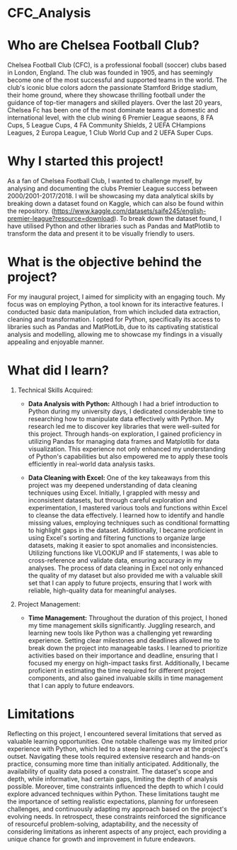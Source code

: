 # CFC_Analysis

# Who are Chelsea Football Club?
Chelsea Football Club (CFC), is a professional fooball (soccer) clubs based in London, England. The club was founded in 1905, and has seemingly become one of the most successful and supported teams in the world. The club's iconic blue colors adorn the passionate Stamford Bridge stadium, their home ground, where they showcase thrilling football under the guidance of top-tier managers and skilled players. Over the last 20 years, Chelsea Fc has been one of the most dominate teams at a domestic and international level, with the club wining 6 Premier League seaons, 8 FA Cups, 5 League Cups, 4 FA Community Shields, 2 UEFA CHampions Leagues, 2 Europa League, 1 Club World Cup and 2 UEFA Super Cups.

# Why I started this project!
As a fan of Chelsea Football Club, I wanted to challenge myself, by analysing and documenting the clubs Premier League success between 2000/2001-2017/2018. I will be showcasing my data analytical skills by breaking down a dataset found on Kaggle, which can also be found within the repository. (https://www.kaggle.com/datasets/saife245/english-premier-league?resource=download). To break down the dataset found, I have utilised Python and other libraries such as Pandas and MatPlotlib to transform the data and present it to be visually friendly to users. 

# What is the objective behind the project?
For my inaugural project, I aimed for simplicity with an engaging touch. My focus was on employing Python, a tool known for its interactive features. I conducted basic data manipulation, from which included data extraction, cleaning and transformation. I opted for Python, specifically its access to libraries such as Pandas and MatPlotLib, due to its captivating statistical analysis and modelling, allowing me to showcase my findings in a visually appealing and enjoyable manner.

# What did I learn?
1. Technical Skills Acquired:
    - **Data Analysis with Python:** Although I had a brief introduction to Python during my university days, I dedicated considerable time to researching how to manipulate data effectively with Python. My research led me to discover key libraries that were well-suited for this project. Through hands-on exploration, I gained proficiency in utilizing Pandas for managing data frames and Matplotlib for data visualization. This experience not only enhanced my understanding of Python's capabilities but also empowered me to apply these tools efficiently in real-world data analysis tasks.
      
    - **Data Cleaning with Excel:** One of the key takeaways from this project was my deepened understanding of data cleaning techniques using Excel. Initially, I grappled with messy and inconsistent datasets, but through careful exploration and experimentation, I mastered various tools and functions within Excel to cleanse the data effectively. I learned how to identify and handle missing values, employing techniques such as conditional formatting to highlight gaps in the dataset. Additionally, I became proficient in using Excel's sorting and filtering functions to organize large datasets, making it easier to spot anomalies and inconsistencies. Utilizing functions like VLOOKUP and IF statements, I was able to cross-reference and validate data, ensuring accuracy in my analyses. The process of data cleaning in Excel not only enhanced the quality of my dataset but also provided me with a valuable skill set that I can apply to future projects, ensuring that I work with reliable, high-quality data for meaningful analyses.

2. Project Management:
    - **Time Management:** Throughout the duration of this project, I honed my time management skills significantly. Juggling research, and learning new tools like Python was a challenging yet rewarding     experience. Setting clear milestones and deadlines allowed me to break down the project into manageable tasks. I learned to prioritize activities based on their importance and deadline, ensuring             that I focused my energy on high-impact tasks first. Additionally, I became proficient in estimating the time required for different project components, and also gained invaluable skills in time             management that I can apply to future endeavors.

# Limitations
Reflecting on this project, I encountered several limitations that served as valuable learning opportunities. One notable challenge was my limited prior experience with Python, which led to a steep learning curve at the project's outset. Navigating these tools required extensive research and hands-on practice, consuming more time than initially anticipated. Additionally, the availability of quality data posed a constraint. The dataset's scope and depth, while informative, had certain gaps, limiting the depth of analysis possible. Moreover, time constraints influenced the depth to which I could explore advanced techniques within Python. These limitations taught me the importance of setting realistic expectations, planning for unforeseen challenges, and continuously adapting my approach based on the project's evolving needs. In retrospect, these constraints reinforced the significance of resourceful problem-solving, adaptability, and the necessity of considering limitations as inherent aspects of any project, each providing a unique chance for growth and improvement in future endeavors.
